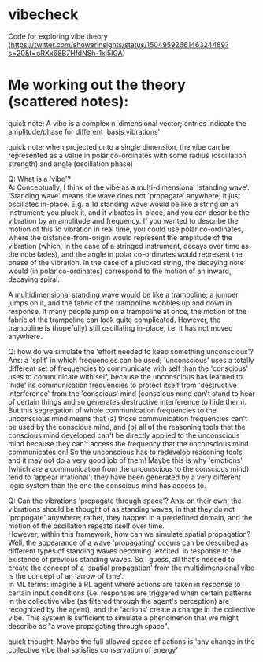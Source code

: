 # vibecheck

Code for exploring vibe theory (https://twitter.com/showerinsights/status/1504959266146324489?s=20&t=oRXx68B7HfdNSh-1xj5IGA)


# Me working out the theory (scattered notes):

quick note: A vibe is a complex n-dimensional vector; entries indicate the amplitude/phase
 for different 'basis vibrations'

quick note: when projected onto a single dimension, the vibe can be represented
 as a value in polar co-ordinates with some radius (oscillation strength)
 and angle (oscillation phase)

Q: What is a 'vibe'?  
A: Conceptually, I think of the vibe as a multi-dimensional 'standing wave'.
'Standing wave' means the wave does not 'propagate' anywhere; it just
 oscillates in-place. E.g. a 1d standing wave would be like
 a string on an instrument; you pluck it, and it vibrates in-place, and you can
 describe the vibration by an amplitude and frequency. If you wanted to describe
 the motion of this 1d vibration in real time, you could use polar co-ordinates,
 where the distance-from-origin would represent the amplitude of the vibration
 (which, in the case of a stringed instrument, decays over time as the
 note fades), and the angle in polar co-ordinates would represent the phase
 of the vibration. In the case of a plucked string, the decaying note would
 (in polar co-ordinates) correspond to the motion of an inward, decaying spiral.

A multidimensional standing wave would be like a trampoline; a jumper jumps
 on it, and the fabric of the trampoline wobbles up and down in response. If
 many people jump on a trampoline at once, the motion of the fabric of the
 trampoline can look quite complicated. However, the trampoline is (hopefully)
 still oscillating in-place, i.e. it has not moved anywhere. 
 

Q: how do we simulate the 'effort needed to keep something unconscious'?  
Ans: a 'split' in which frequencies can be used; 'unconscious' uses
 a totally different set of frequencies to communicate with self than the
 'conscious' uses to communicate with self, because the unconscious has
 learned to 'hide' its communication frequencies to protect itself from
 'destructive interference' from the 'conscious' mind (conscious mind can't
 stand to hear of certain things and so generates destructive interference
 to hide them). But this segregation of whole communication frequencies
 to the unconscious mind means that (a) those communication frequencies
 can't be used by the conscious mind, and (b) all of the reasoning tools
 that the conscious mind developed can't be directly applied to the
 unconscious mind because they can't access the frequency that the
 unconscious mind communicates on! So the unconscious has to redevelop
 reasoning tools, and it may not do a very good job of them! Maybe this
 is why 'emotions' (which are a communication from the unconscious to the
 conscious mind) tend to 'appear irrational'; they have been generated by
 a very different logic system than the one the conscious mind has access to.



Q: Can the vibrations 'propagate through space'?
Ans: on their own, the vibrations should be thought of as standing waves,
 in that they do not 'propogate' anywhere; rather, they happen in a
 predefined domain, and the motion of the oscillation repeats itself over time.  
However, within this framework, how can we simulate spatial propagation? Well,
the appearance of a wave 'propagating' occurs can be described as different
types of standing waves becoming 'excited' in response to the existence of
previous standing waves. So I guess, all that's needed to create the concept of
a 'spatial propagation' from the multidimensional vibe is the concept of
an 'arrow of time'.  
In ML terms: imagine a RL agent where actions are taken in response to certain
 input conditions (i.e. responses are triggered when certain patterns
 in the collective vibe (as filtered through the agent's perception)
 are recognized by the agent), and the 'actions' create a change in the
 collective vibe. This system is sufficient to simulate a phenomenon that
 we might describe as "a wave propagating through space".

quick thought:  Maybe the full allowed space of actions is 'any change in the collective vibe
 that satisfies conservation of energy'

